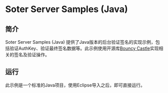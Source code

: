 # Soter Server Samples (Java)

## 简介
Soter Server Samples (Java) 提供了Java版本的后台验证签名的实现示例，包括验证AuthKey、验证最终签名数据等。此示例使用开源库[Bouncy Castle](https://www.bouncycastle.org/)实现相关的签名及验证操作。

## 运行
此示例是一个标准的Java项目，使用Eclipse导入之后，即可直接运行。

